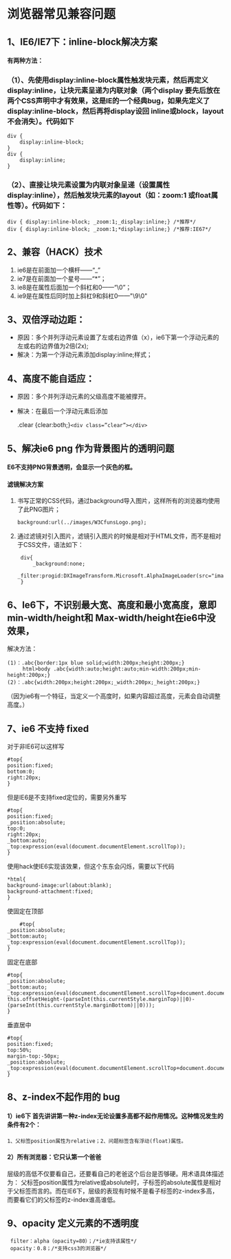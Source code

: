 # 浏览器常见兼容问题

## 1、IE6/IE7下：inline-block解决方案

#### 有两种方法：
### （1）、先使用display:inline-block属性触发块元素，然后再定义display:inline，让块元素呈递为内联对象（两个display 要先后放在两个CSS声明中才有效果，这是IE的一个经典bug，如果先定义了display:inline-block，然后再将display设回 inline或block，layout不会消失）。代码如下 

    div {
		display:inline-block;
	} 
	div {
		display:inline;
	}

### （2）、直接让块元素设置为内联对象呈递（设置属性display:inline），然后触发块元素的layout（如：zoom:1 或float属性等）。代码如下：

    div { display:inline-block; _zoom:1;_display:inline;} /*推荐*/
    div { display:inline-block; _zoom:1;*display:inline;} /*推荐:IE67*/

## 2、兼容（HACK）技术

1. ie6是在前面加一个横杆——“_”
2. ie7是在前面加一个星号——“*”；
3. ie8是在属性后面加一个斜杠和0——“\0”；
4. ie9是在属性后同时加上斜杠9和斜杠0——"\9\0"

## 3、双倍浮动边距：
- 原因：多个并列浮动元素设置了左或右边界值（x），ie6下第一个浮动元素的左或右的边界值为2倍(2x);
- 解决：为第一个浮动元素添加display:inline;样式；

## 4、高度不能自适应：

- 原因：多个并列浮动元素的父级高度不能被撑开。
- 解决：在最后一个浮动元素后添加

    .clear {clear:both;}`<div class=”clear”></div>`

## 5、解决ie6 png 作为背景图片的透明问题

#### E6不支持PNG背景透明，会显示一个灰色的框。

#### 滤镜解决方案

1. 书写正常的CSS代码，通过background导入图片，这样所有的浏览器均使用了此PNG图片；

    `background:url(../images/W3CfunsLogo.png);`

2. 通过滤镜对引入图片，滤镜引入图片的时候是相对于HTML文件，而不是相对于CSS文件，语法如下：
	
        div{
    		_background:none;
    		_filter:progid:DXImageTransform.Microsoft.AlphaImageLoader(src="images/W3CfunsLogo.png");
    	}


## 6、Ie6下，不识别最大宽、高度和最小宽高度，意即min-width/height和 Max-width/height在ie6中没效果，

解决方法：

    (1)：.abc{border:1px blue solid;width:200px;height:200px;}
 		 html>body .abc{width:auto;height:auto;min-width:200px;min-height:200px;}
    (2)：.abc{width:200px;height:200px;_width:200px;_height:200px;}

（因为ie6有一个特征，当定义一个高度时，如果内容超过高度，元素会自动调整高度。）

## 7、ie6 不支持 fixed 

   
对于非IE6可以这样写

    #top{  
    position:fixed;  
    bottom:0;  
    right:20px;  
    }  

但是IE6是不支持fixed定位的，需要另外重写

    #top{  
    position:fixed;  
    _position:absolute;  
    top:0;  
    right:20px;  
    _bottom:auto;  
    _top:expression(eval(document.documentElement.scrollTop));
    }  

使用hack使IE6实现该效果，但这个东东会闪烁，需要以下代码

    *html{  
    background-image:url(about:blank);  
    background-attachment:fixed;  
    }  

使固定在顶部

        #top{  
    _position:absolute;  
    _bottom:auto;  
    _top:expression(eval(document.documentElement.scrollTop));  
    }  

固定在底部

    #top{  
    _position:absolute;  
    _bottom:auto;  
    _top:expression(eval(document.documentElement.scrollTop+document.documentElement.clientHeight-this.offsetHeight-(parseInt(this.currentStyle.marginTop)||0)-(parseInt(this.currentStyle.marginBottom)||0)));  
    }

垂直居中

    #top{
    position:fixed;
    top:50%;
    margin-top:-50px;
    _position:absolute;
    _top:expression(eval(document.documentElement.scrollTop+document.documentElement.clientHeight/2)); 
    }

## 8、z-index不起作用的 bug

#### 1）ie6下 首先讲讲第一种z-index无论设置多高都不起作用情况。这种情况发生的条件有2个：

	1、父标签position属性为relative；2、问题标签含有浮动(float)属性。

#### 2）所有浏览器：它只认第一个爸爸
层级的高低不仅要看自己，还要看自己的老爸这个后台是否够硬。用术语具体描述为：
父标签position属性为relative或absolute时，子标签的absolute属性是相对于父标签而言的。而在IE6下，层级的表现有时候不是看子标签的z-index多高，而要看它们的父标签的z-index谁高谁低。


## 9、opacity 定义元素的不透明度

     filter：alpha（opacity=80）；/*ie支持该属性*/
     opacity：0.8；/*支持css3的浏览器*/